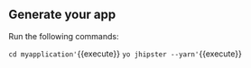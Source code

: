 ## Generate your app

Run the following commands:

`cd myapplication'`{{execute}}
`yo jhipster --yarn'`{{execute}}
